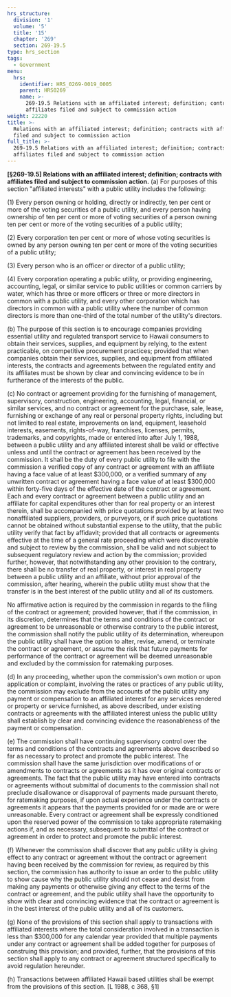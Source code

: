 ```yaml
---
hrs_structure:
  division: '1'
  volume: '5'
  title: '15'
  chapter: '269'
  section: 269-19.5
type: hrs_section
tags:
  - Government
menu:
  hrs:
    identifier: HRS_0269-0019_0005
    parent: HRS0269
    name: >-
      269-19.5 Relations with an affiliated interest; definition; contracts with
      affiliates filed and subject to commission action
weight: 22220
title: >-
  Relations with an affiliated interest; definition; contracts with affiliates
  filed and subject to commission action
full_title: >-
  269-19.5 Relations with an affiliated interest; definition; contracts with
  affiliates filed and subject to commission action
---
```

**[§269-19.5] Relations with an affiliated interest; definition; contracts with affiliates filed and subject to commission action.** (a) For purposes of this section "affiliated interests" with a public utility includes the following:

(1) Every person owning or holding, directly or indirectly, ten per cent or more of the voting securities of a public utility, and every person having ownership of ten per cent or more of voting securities of a person owning ten per cent or more of the voting securities of a public utility;

(2) Every corporation ten per cent or more of whose voting securities is owned by any person owning ten per cent or more of the voting securities of a public utility;

(3) Every person who is an officer or director of a public utility;

(4) Every corporation operating a public utility, or providing engineering, accounting, legal, or similar service to public utilities or common carriers by water, which has three or more officers or three or more directors in common with a public utility, and every other corporation which has directors in common with a public utility where the number of common directors is more than one-third of the total number of the utility's directors.

(b) The purpose of this section is to encourage companies providing essential utility and regulated transport service to Hawaii consumers to obtain their services, supplies, and equipment by relying, to the extent practicable, on competitive procurement practices; provided that when companies obtain their services, supplies, and equipment from affiliated interests, the contracts and agreements between the regulated entity and its affiliates must be shown by clear and convincing evidence to be in furtherance of the interests of the public.

(c) No contract or agreement providing for the furnishing of management, supervisory, construction, engineering, accounting, legal, financial, or similar services, and no contract or agreement for the purchase, sale, lease, furnishing or exchange of any real or personal property rights, including but not limited to real estate, improvements on land, equipment, leasehold interests, easements, rights-of-way, franchises, licenses, permits, trademarks, and copyrights, made or entered into after July 1, 1988, between a public utility and any affiliated interest shall be valid or effective unless and until the contract or agreement has been received by the commission. It shall be the duty of every public utility to file with the commission a verified copy of any contract or agreement with an affiliate having a face value of at least $300,000, or a verified summary of any unwritten contract or agreement having a face value of at least $300,000 within forty-five days of the effective date of the contract or agreement. Each and every contract or agreement between a public utility and an affiliate for capital expenditures other than for real property or an interest therein, shall be accompanied with price quotations provided by at least two nonaffiliated suppliers, providers, or purveyors, or if such price quotations cannot be obtained without substantial expense to the utility, that the public utility verify that fact by affidavit; provided that all contracts or agreements effective at the time of a general rate proceeding which were discoverable and subject to review by the commission, shall be valid and not subject to subsequent regulatory review and action by the commission; provided further, however, that notwithstanding any other provision to the contrary, there shall be no transfer of real property, or interest in real property between a public utility and an affiliate, without prior approval of the commission, after hearing, wherein the public utility must show that the transfer is in the best interest of the public utility and all of its customers.

No affirmative action is required by the commission in regards to the filing of the contract or agreement; provided however, that if the commission, in its discretion, determines that the terms and conditions of the contract or agreement to be unreasonable or otherwise contrary to the public interest, the commission shall notify the public utility of its determination, whereupon the public utility shall have the option to alter, revise, amend, or terminate the contract or agreement, or assume the risk that future payments for performance of the contract or agreement will be deemed unreasonable and excluded by the commission for ratemaking purposes.

(d) In any proceeding, whether upon the commission's own motion or upon application or complaint, involving the rates or practices of any public utility, the commission may exclude from the accounts of the public utility any payment or compensation to an affiliated interest for any services rendered or property or service furnished, as above described, under existing contracts or agreements with the affiliated interest unless the public utility shall establish by clear and convincing evidence the reasonableness of the payment or compensation.

(e) The commission shall have continuing supervisory control over the terms and conditions of the contracts and agreements above described so far as necessary to protect and promote the public interest. The commission shall have the same jurisdiction over modifications of or amendments to contracts or agreements as it has over original contracts or agreements. The fact that the public utility may have entered into contracts or agreements without submittal of documents to the commission shall not preclude disallowance or disapproval of payments made pursuant thereto, for ratemaking purposes, if upon actual experience under the contracts or agreements it appears that the payments provided for or made are or were unreasonable. Every contract or agreement shall be expressly conditioned upon the reserved power of the commission to take appropriate ratemaking actions if, and as necessary, subsequent to submittal of the contract or agreement in order to protect and promote the public interest.

(f) Whenever the commission shall discover that any public utility is giving effect to any contract or agreement without the contract or agreement having been received by the commission for review, as required by this section, the commission has authority to issue an order to the public utility to show cause why the public utility should not cease and desist from making any payments or otherwise giving any effect to the terms of the contract or agreement, and the public utility shall have the opportunity to show with clear and convincing evidence that the contract or agreement is in the best interest of the public utility and all of its customers.

(g) None of the provisions of this section shall apply to transactions with affiliated interests where the total consideration involved in a transaction is less than $300,000 for any calendar year provided that multiple payments under any contract or agreement shall be added together for purposes of construing this provision; and provided, further, that the provisions of this section shall apply to any contract or agreement structured specifically to avoid regulation hereunder.

(h) Transactions between affiliated Hawaii based utilities shall be exempt from the provisions of this section. [L 1988, c 368, §1]
